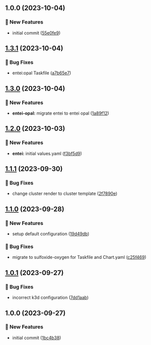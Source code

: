 ## 1.0.0 (2023-10-04)


### 🚀 New Features

* initial commit ([55e0fe9](https://github.com/AtomiCloud/sulfoxide.gold/commit/55e0fe98be49daa00d599972d53afb6975bcf555))

## [1.3.1](https://github.com/AtomiCloud/sulfoxide.oxygen/compare/v1.3.0...v1.3.1) (2023-10-04)


### 🐛 Bug Fixes

* entei:opal Taskfile ([a7b65e7](https://github.com/AtomiCloud/sulfoxide.oxygen/commit/a7b65e74f5431194768b84e1883e7394aac47b00))

## [1.3.0](https://github.com/AtomiCloud/sulfoxide.oxygen/compare/v1.2.0...v1.3.0) (2023-10-04)


### 🚀 New Features

* **entei-opal:** migrate entei to entei opal ([1a89f12](https://github.com/AtomiCloud/sulfoxide.oxygen/commit/1a89f1293c3a6457e9e40bd22d1eda798d46b8df))

## [1.2.0](https://github.com/AtomiCloud/sulfoxide.oxygen/compare/v1.1.1...v1.2.0) (2023-10-03)


### 🚀 New Features

* **entei:** initial values.yaml ([f3bf5d9](https://github.com/AtomiCloud/sulfoxide.oxygen/commit/f3bf5d9a2550888fe099470c77118cd7bbb990ee))

## [1.1.1](https://github.com/AtomiCloud/sulfoxide.oxygen/compare/v1.1.0...v1.1.1) (2023-09-30)


### 🐛 Bug Fixes

* change cluster render to cluster template ([2f7890e](https://github.com/AtomiCloud/sulfoxide.oxygen/commit/2f7890ee3e3310205651466d4b92f1e7a5c1c2a7))

## [1.1.0](https://github.com/AtomiCloud/sulfoxide.oxygen/compare/v1.0.1...v1.1.0) (2023-09-28)


### 🚀 New Features

* setup default configuration ([19d49db](https://github.com/AtomiCloud/sulfoxide.oxygen/commit/19d49db9adff5273f67b64ca793db3ec880f8a8a))


### 🐛 Bug Fixes

* migrate to sulfoxide-oxygen for Taskfile and Chart.yaml ([c25f469](https://github.com/AtomiCloud/sulfoxide.oxygen/commit/c25f4696f58f9a08196adcc54bc8f91bc6a15202))

## [1.0.1](https://github.com/AtomiCloud/sulfoxide.oxygen/compare/v1.0.0...v1.0.1) (2023-09-27)


### 🐛 Bug Fixes

* incorrect k3d configuration ([7dd1aab](https://github.com/AtomiCloud/sulfoxide.oxygen/commit/7dd1aabfe32e6afaf3011bb006f3e457f1bca9f4))

## 1.0.0 (2023-09-27)


### 🚀 New Features

* initial commit ([1bc4b38](https://github.com/AtomiCloud/sulfoxide.oxygen/commit/1bc4b387fce4ed2fa5ac812adc054a0c6b516037))
